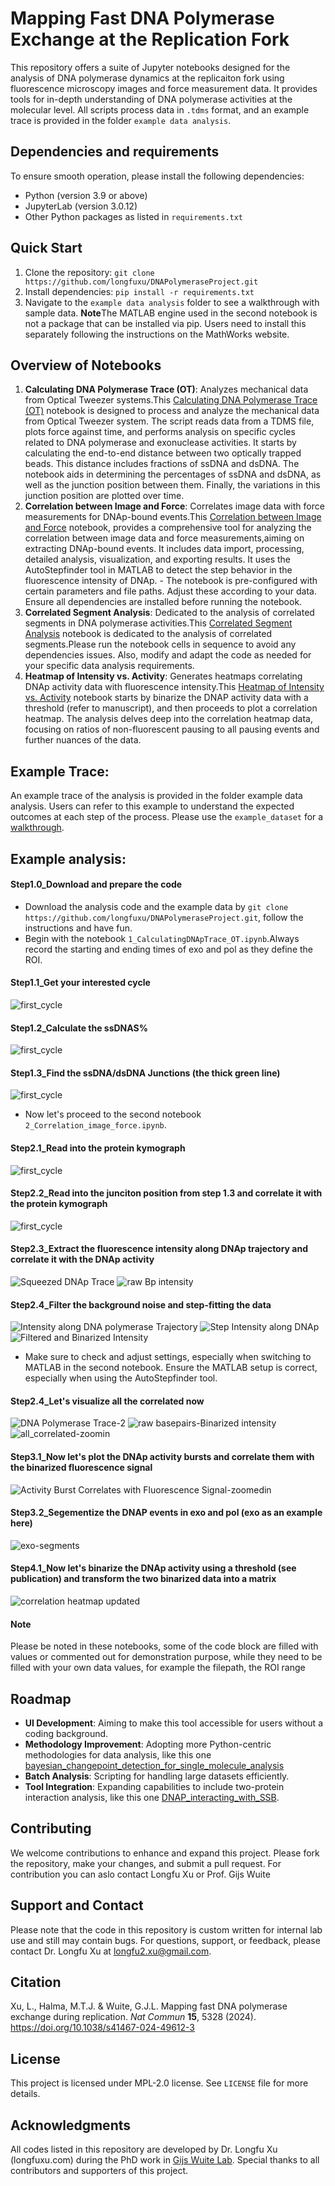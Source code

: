 # Mapping Fast DNA Polymerase Exchange at the Replication Fork

This repository offers a suite of Jupyter notebooks designed for the analysis of DNA polymerase dynamics at the replicaiton fork using fluorescence microscopy images and force measurement data. It provides tools for in-depth understanding of DNA polymerase activities at the molecular level. All scripts process data in `.tdms` format, and an example trace is provided in the folder `example data analysis`.

## Dependencies and requirements
To ensure smooth operation, please install the following dependencies:
- Python (version 3.9 or above)
- JupyterLab (version 3.0.12)
- Other Python packages as listed in `requirements.txt`

## Quick Start
1. Clone the repository: `git clone https://github.com/longfuxu/DNAPolymeraseProject.git`
2. Install dependencies: `pip install -r requirements.txt`
3. Navigate to the `example data analysis` folder to see a walkthrough with sample data.
**Note**The MATLAB engine used in the second notebook is not a package that can be installed via pip. Users need to install this separately following the instructions on the MathWorks website.

## Overview of Notebooks
1. **Calculating DNA Polymerase Trace (OT)**: Analyzes mechanical data from Optical Tweezer systems.This [Calculating DNA Polymerase Trace (OT)](1_CalculatingDNApTrace_OT.ipynb) notebook is designed to process and analyze the mechanical data from Optical Tweezer system. The script reads data from a TDMS file, plots force against time, and performs analysis on specific cycles related to DNA polymerase and exonuclease activities. It starts by calculating the end-to-end distance between two optically trapped beads. This distance includes fractions of ssDNA and dsDNA. The notebook aids in determining the percentages of ssDNA and dsDNA, as well as the junction position between them. Finally, the variations in this junction position are plotted over time.
2. **Correlation between Image and Force**: Correlates image data with force measurements for DNAp-bound events.This [Correlation between Image and Force](2_Correlation_image_force.ipynb) notebook, provides a comprehensive tool for analyzing the correlation between image data and force measurements,aiming on extracting DNAp-bound events. It includes data import, processing, detailed analysis, visualization, and exporting results. It uses the AutoStepfinder tool in MATLAB to detect the step behavior in the fluorescence intensity of DNAp. - The notebook is pre-configured with certain parameters and file paths. Adjust these according to your data. Ensure all dependencies are installed before running the notebook.
3. **Correlated Segment Analysis**: Dedicated to the analysis of correlated segments in DNA polymerase activities.This [Correlated Segment Analysis](3_Correlated_segement_analysis.ipynb) notebook is dedicated to the analysis of correlated segments.Please run the notebook cells in sequence to avoid any dependencies issues. Also, modify and adapt the code as needed for your specific data analysis requirements.
4. **Heatmap of Intensity vs. Activity**: Generates heatmaps correlating DNAp activity data with fluorescence intensity.This [Heatmap of Intensity vs. Activity](4_Heatmap_intensity_activity.ipynb) notebook starts by binarize the DNAP activity data with a threshold (refer to manuscript), and then proceeds to plot a correlation heatmap. The analysis delves deep into the correlation heatmap data, focusing on ratios of non-fluorescent pausing to all pausing events and further nuances of the data.

## Example Trace:
An example trace of the analysis is provided in the folder example data analysis. Users can refer to this example to understand the expected outcomes at each step of the process. Please use the `example_dataset` for a [walkthrough](example_dataset).

## Example analysis:
#### Step1.0_Download and prepare the code
- Download the analysis code and the example data by `git clone https://github.com/longfuxu/DNAPolymeraseProject.git`, follow the instructions and have fun.
- Begin with the notebook `1_CalculatingDNApTrace_OT.ipynb`.Always record the starting and ending times of exo and pol as they define the ROI.
#### Step1.1_Get your interested cycle
![first_cycle](example_dataset/force%20data/20190529-143504%2030nM%20DNAp%20%2B%20trx%20%20%2B%20625uM%20dNTPs%20%23012-001-cycle%2301-DataFit2Model.png)
#### Step1.2_Calculate the ssDNAS%
![first_cycle](example_dataset/force%20data/20190529-143504%2030nM%20DNAp%20%2B%20trx%20%20%2B%20625uM%20dNTPs%20%23012-001-cycle%2301-ssDNA_percentage.png)
#### Step1.3_Find the ssDNA/dsDNA Junctions (the thick green line)
![first_cycle](example_dataset/force%20data/20190529-143504%2030nM%20DNAp%20%2B%20trx%20%20%2B%20625uM%20dNTPs%20%23012-001-cycle%2301-DNApTraces.png)

- Now let's proceed to the second notebook `2_Correlation_image_force.ipynb`.
#### Step2.1_Read into the protein kymograph
![first_cycle](example_dataset/image%20data/20190529-143510%2030nM%20DNAp%20+%20trx%20%20+%20625uM%20dNTPs%20%23012-001-cycle%231-protein_traj.png)

#### Step2.2_Read into the junciton position from step 1.3 and correlate it with the protein kymograph
![first_cycle](example_dataset/image%20data/20190529-143510%2030nM%20DNAp%20+%20trx%20%20+%20625uM%20dNTPs%20%23012-001-cycle%2301-overlap-optimizing.png)

#### Step2.3_Extract the fluorescence intensity along DNAp trajectory and correlate it with the DNAp activity
![Squeezed DNAp Trace](example_dataset/image%20data/20190529-143510%2030nM%20DNAp%20+%20trx%20%20+%20625uM%20dNTPs%20%23012-001-cycle%2301-Squeezed%20DNAp%20Trace.png)
![raw Bp intensity](example_dataset/image%20data/20190529-143510%2030nM%20DNAp%20+%20trx%20%20+%20625uM%20dNTPs%20%23012-001-cycle%2301-raw%20Bp%20-intensity%20along%20DNAp%20Trajectory.png)

#### Step2.4_Filter the background noise and step-fitting the data
![Intensity along DNA polymerase Trajectory](example_dataset/image%20data/20190529-143510%2030nM%20DNAp%20+%20trx%20%20+%20625uM%20dNTPs%20%23012-001-cycle%2301Intensity%20along%20DNA%20polymerase%20Trajectory-1.png)
![Step Intensity along DNAp](example_dataset/image%20data/20190529-143510%2030nM%20DNAp%20+%20trx%20%20+%20625uM%20dNTPs%20%23012-001-cycle%2301-Intensity%20along%20DNA%20polymerase%20Trajectory.png)
![Filtered and Binarized Intensity](example_dataset/image%20data/20190529-143510%2030nM%20DNAp%20+%20trx%20%20+%20625uM%20dNTPs%20%23012-001-cycle%2301-filtered%20and%20binirized%20intensity.png)
- Make sure to check and adjust settings, especially when switching to MATLAB in the second notebook. Ensure the MATLAB setup is correct, especially when using the AutoStepfinder tool.

#### Step2.4_Let's visualize all the correlated now
![DNA Polymerase Trace-2](example_dataset/image%20data/20190529-143510%2030nM%20DNAp%20+%20trx%20%20+%20625uM%20dNTPs%20%23012-001-cycle%2301-DNA%20Polymerase%20Trace-2.png)
![raw basepairs-Binarized intensity](example_dataset/image%20data/20190529-143510%2030nM%20DNAp%20+%20trx%20%20+%20625uM%20dNTPs%20%23012-001-cycle%2301-raw%20basepairs-Binarized%20intensity.png)
![all_correlated-zoomin](example_dataset/image%20data/20190529-143510%2030nM%20DNAp%20+%20trx%20%20+%20625uM%20dNTPs%20%23012-001-cycle%2301-all_correlated-zoomin.png)

#### Step3.1_Now let's plot the DNAp activity bursts and correlate them with the binarized fluorescence signal
![Activity Burst Correlates with Fluorescence Signal-zoomedin](example_dataset/image%20data/20190529-143510%2030nM%20DNAp%20+%20trx%20%20+%20625uM%20dNTPs%20%23012-001-cycle%231-Activity%20Burst%20Correlates%20with%20Fluorescence%20Signal-zoomedin.png)
#### Step3.2_Segementize the DNAP events in exo and pol (exo as an example here)
![exo-segments](example_dataset/image%20data/20190529-143510%2030nM%20DNAp%20+%20trx%20%20+%20625uM%20dNTPs%20%23012-001-cycle%231-exo-segments.png)

#### Step4.1_Now let's binarize the DNAp activity using a threshold (see publication) and transform the two binarized data into a matrix
 ![correlation heatmap updated](example_dataset/image%20data/20190529-143510%2030nM%20DNAp%20+%20trx%20%20+%20625uM%20dNTPs%20%23012-001-cycle%231-correlation_heatmap_updated.png)

#### Note
Please be noted in these notebooks, some of the code block are filled with values or commented out for demonstration purpose, while they need to be filled with your own data values, for example the filepath, the ROI range

## Roadmap
- **UI Development**: Aiming to make this tool accessible for users without a coding background.
- **Methodology Improvement**: Adopting more Python-centric methodologies for data analysis, like this one [ bayesian_changepoint_detection_for_single_molecule_analysis](https://github.com/longfuxu/bayesian_changepoint_detection_single_molecule) 
- **Batch Analysis**: Scripting for handling large datasets efficiently.
- **Tool Integration**: Expanding capabilities to include two-protein interaction analysis, like this one [DNAP_interacting_with_SSB](https://github.com/longfuxu/DNAP_interacting_with_SSB).

## Contributing
We welcome contributions to enhance and expand this project. Please fork the repository, make your changes, and submit a pull request. For contribution you can aslo contact Longfu Xu or Prof. Gijs Wuite

## Support and Contact
Please note that the code in this repository is custom written for internal lab use and still may contain bugs. For questions, support, or feedback, please contact Dr. Longfu Xu at [longfu2.xu@gmail.com](mailto:longfu2.xu@gmail.com). 

## Citation
Xu, L., Halma, M.T.J. & Wuite, G.J.L. Mapping fast DNA polymerase exchange during replication. *Nat Commun* **15**, 5328 (2024). https://doi.org/10.1038/s41467-024-49612-3

## License
This project is licensed under MPL-2.0 license. See `LICENSE` file for more details.

## Acknowledgments
All codes listed in this repository are developed by Dr. Longfu Xu (longfuxu.com) during the PhD work in [Gijs Wuite Lab](http://www.gijswuite.com/). Special thanks to all contributors and supporters of this project.